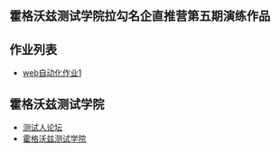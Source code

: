 ## 霍格沃兹测试学院拉勾名企直推营第五期演练作品

## 作业列表
- [web自动化作业1](https://github.com/testroute/HogwartsLG5/blob/main/test_python/src/selenium_demo/selenium_work.py)

## 霍格沃兹测试学院
- [测试人论坛](https://ceshiren.com)
- [霍格沃兹测试学院](https://testing-studio.com)
